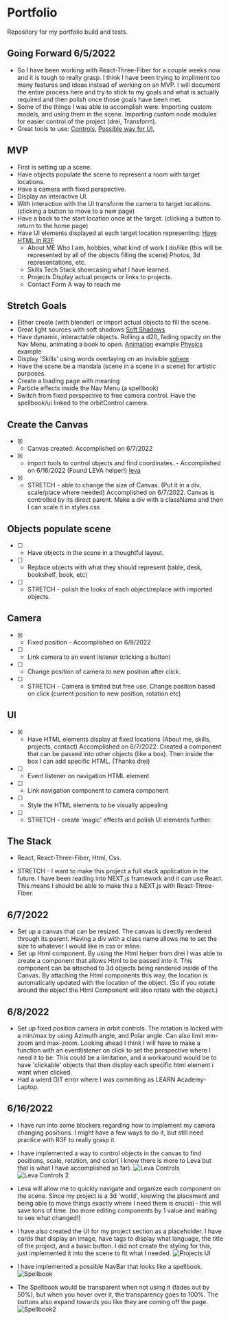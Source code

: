 # Portfolio
Repository for my portfolio build and tests.

## Going Forward 6/5/2022
- So I have been working with React-Three-Fiber for a couple weeks now and it is tough to really grasp. I think I have been trying to impliment too many features and ideas instead of working on an MVP. I will document the entire process here and try to stick to my goals and what is actually required and then polish once those goals have been met.
- Some of the things I was able to accomplish were: Importing custom models, and using them in the scene. Importing custom node modules for easier control of the project (drei, Transform).
- Great tools to use: [Controls](https://codesandbox.io/s/transformcontrols-and-makedefault-btsbj), [Possible way for UI](https://codesandbox.io/s/html-annotations-zu2wo),

## MVP
- First is setting up a scene.
- Have objects populate the scene to represent a room with target locations.
- Have a camera with fixed perspective.
- Display an interactive UI.
- With interaction with the UI transform the camera to target locations. (clicking a button to move to a new page)
- Have a back to the start location once at the target. (clicking a button to return to the home page)
- Have UI elements displayed at each target location representing: [Have HTML in R3F](https://codesandbox.io/s/html-markers-6oei7)
  - About ME
     Who I am, hobbies, what kind of work I do/like (this will be represented by all of the objects filling the scene) Photos, 3d representations, etc.
  - Skills
    Tech Stack showcasing what I have learned.
  - Projects
    Display actual projects or links to projects.
  - Contact Form
    A way to reach me

## Stretch Goals
- Either create (with blender) or import actual objects to fill the scene.
- Great light sources with soft shadows [Soft Shadows](https://codesandbox.io/s/soft-shadows-dh2jc)
- Have dynamic, interactable objects. Rolling a d20, fading opacity on the Nav Menu, animating a book to open. [Animation](https://codesandbox.io/s/floating-laptop-q23sw) example 
  [Physics](https://codesandbox.io/s/simple-physics-demo-with-debug-bounds-0k27n) example
- Display 'Skills' using words overlaying on an invisible [sphere](https://codesandbox.io/s/spherical-word-cloud-yup2o)
- Have the scene be a mandala (scene in a scene in a scene) for artistic purposes.
- Create a loading page with meaning
- Particle effects inside the Nav Menu (a spellbook)
- Switch from fixed perspective to free camera control. Have the spellbook/ui linked to the orbitControl camera.

## Create the Canvas
 - [x] - Canvas created: Accomplished on 6/7/2022
 - [x] - import tools to control objects and find coordinates. - Accomplished on 6/16/2022 (Found LEVA helper!) [leva](https://github.com/pmndrs/leva)
 - [x] - STRETCH - able to change the size of Canvas. (Put it in a div, scale/place where needed) Accomplished on 6/7/2022. Canvas is controlled by its direct parent. Make a div with a className and then I can scale it in styles.css

## Objects populate scene
 - [ ] - Have objects in the scene in a thoughtful layout.
 - [ ] - Replace objects with what they should represent (table, desk, bookshelf, book, etc)
 - [ ] - STRETCH - polish the looks of each object/replace with imported objects.

## Camera
 - [x] - Fixed position - Accomplished on 6/8/2022
 - [ ] - Link camera to an event listener (clicking a button)
 - [ ] - Change position of camera to new position after click.
 - [ ] - STRETCH - Camera is limited but free use. Change position based on click (current position to new position, rotation etc)

## UI
 - [x] - Have HTML elements display at fixed locations (About me, skills, projects, contact) Accomplished on 6/7/2022. Created a component that can be passed into other objects (like a box). Then inside the box I can add specific HTML. (Thanks drei)
 - [ ] - Event listener on navigation HTML element
 - [ ] - Link navigation component to camera component
 - [ ] - Style the HTML elements to be visually appealing
 - [ ] - STRETCH - create 'magic' effects and polish UI elements further.

 ## The Stack
 - React, React-Three-Fiber, Html, Css.

 - STRETCH - I want to make this project a full stack application in the future. I have been reading into NEXT.js framework and it can use React. This means I should be able to make this a NEXT.js with React-Three-Fiber.

 ## 6/7/2022
  - Set up a canvas that can be resized. The canvas is directly rendered through its parent. Having a div with a class name allows me to set the size to whatever I would like in css or inline.
  - Set up Html component. By using the Html helper from drei I was able to create a component that allows Html to be passed into it. This component can be attached to 3d objects being rendered inside of the Canvas. By attaching the Html components this way, the location is automatically updated with the location of the object. (So if you rotate around the object the Html Component will also rotate with the object.)

## 6/8/2022
  - Set up fixed position camera in orbit controls. The rotation is locked with a min/max by using Azimuth angle, and Polar angle. Can also limit min-zoom and max-zoom. Looking ahead I think I will have to make a function with an eventlistener on click to set the perspective where I need it to be. This could be a limitation, and a workaround would be to have 'clickable' objects that then display each specific html element i want when clicked.
  - Had a wierd GIT error where I was commiting as LEARN Academy- Laptop.

  ## 6/16/2022
  - I have run into some blockers regarding how to implement my camera changing positions. I might have a few ways to do it, but still need practice with R3F to really grasp it.
  - I have implemented a way to control objects in the canvas to find positions, scale, rotation, and color( I know there is more to Leva but that is what I have accomplished so far).
  ![Leva Controls](screenshots/can%20use%20properties%20to%20set%20controls.png)
  ![Leva Controls 2](screenshots/leva%20controls%20implemented.png)
  - Leva will allow me to quickly navigate and organize each component on the scene. Since my project is a 3d 'world', knowing the placement and being able to move things exactly where I need them is crucial - this will save tons of time. (no more editing components by 1 value and waiting to see what changed!) 
  
  - I have also created the UI for my project section as a placeholder. I have cards that display an image, have tags to display what language, the title of the project, and a basic button. I did not create the styling for this, just implemented it into the scene to fit what I needed.
  ![Projects UI](screenshots/Project%20ui.png)
  
  - I have implemented a possible NavBar that looks like a spellbook.
  ![Spellbook](screenshots/Possible%20NavBar%20in%20HTML.png)
  - The Spellbook would be transparent when not using it (fades out by 50%), but when you hover over it, the transparency goes to 100%. The buttons also expand towards you like they are coming off the page.
  ![Spellbook2](screenshots/NavBar%20Html%20transparency%20fad%20in%20button%20expand%20on%20hover.png)